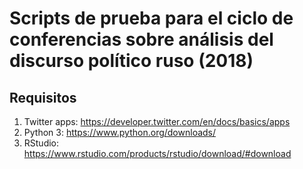 # Scripts de prueba para el ciclo de conferencias sobre análisis del discurso político ruso (2018)

## Requisitos
1. Twitter apps: https://developer.twitter.com/en/docs/basics/apps
2. Python 3: https://www.python.org/downloads/
3. RStudio: https://www.rstudio.com/products/rstudio/download/#download
